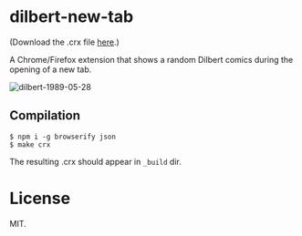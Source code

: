 # dilbert-new-tab

(Download the .crx file [here](http://gromnitsky.users.sourceforge.net/js/chrome/).)

A Chrome/Firefox extension that shows a random Dilbert comics during
the opening of a new tab.

![dilbert-1989-05-28](http://ultraimg.com/images/2017/11/26/ncaJ.png)

## Compilation

	$ npm i -g browserify json
	$ make crx

The resulting .crx should appear in `_build` dir.

# License

MIT.
